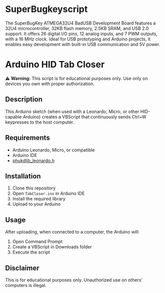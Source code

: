 # SuperBugkeyscript
The SuperBugKey ATMEGA32U4 BadUSB Development Board features a 32U4 microcontroller, 32KB flash memory, 2.5KB SRAM, and USB 2.0 support. It offers 26 digital I/O pins, 12 analog inputs, and 7 PWM outputs, with a 16 MHz clock. Ideal for USB prototyping and Arduino projects, it enables easy development with built-in USB communication and 5V power.
# Arduino HID Tab Closer

⚠️ **Warning:** This script is for educational purposes only. Use only on devices you own with proper authorization.

## Description
This Arduino sketch (when used with a Leonardo, Micro, or other HID-capable Arduino) creates a VBScript that continuously sends Ctrl+W keypresses to the host computer.

## Requirements
- Arduino Leonardo, Micro, or compatible
- Arduino IDE
- [phukdlib_leonardo.h](https://github.com/Phukd2/Phukd2)

## Installation
1. Clone this repository
2. Open `TabCloser.ino` in Arduino IDE
3. Install the required library
4. Upload to your Arduino

## Usage
After uploading, when connected to a computer, the Arduino will:
1. Open Command Prompt
2. Create a VBScript in Downloads folder
3. Execute the script

## Disclaimer
This is for educational purposes only. Unauthorized use on others' computers is illegal.

